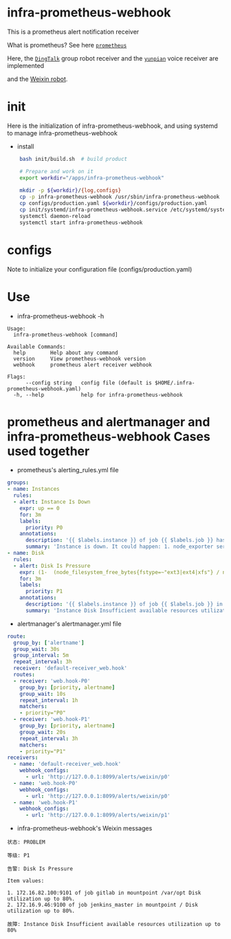 # infra-prometheus-webhook

This is a prometheus alert notification receiver

What is prometheus? See here [`prometheus`](https://prometheus.io/docs/introduction/overview/#what-is-prometheus)

Here, the [`DingTalk`](https://open-doc.dingtalk.com/microapp/serverapi2/qf2nxq) group robot receiver and the [`yunpian`](https://github.com/yunpian/yunpian-go-sdk) voice receiver are implemented 

and the [Weixin robot](https://developer.work.weixin.qq.com/document/path/91770).


# init

Here is the initialization of infra-prometheus-webhook, 
and using systemd to manage infra-prometheus-webhook

- install
```bash
    bash init/build.sh  # build product

    # Prepare and work on it
    export workdir="/apps/infra-prometheus-webhook"
    
    mkdir -p ${workdir}/{log,configs}
    cp -p infra-prometheus-webhook /usr/sbin/infra-prometheus-webhook
    cp configs/production.yaml ${workdir}/configs/production.yaml
    cp init/systemd/infra-prometheus-webhook.service /etc/systemd/system/
    systemctl daemon-reload
    systemctl start infra-prometheus-webhook
```

# configs

Note to initialize your configuration file (configs/production.yaml)


# Use

- infra-prometheus-webhook -h
```
Usage:
  infra-prometheus-webhook [command]

Available Commands:
  help        Help about any command
  version     View prometheus-webhook version
  webhook     prometheus alert receiver webhook

Flags:
      --config string   config file (default is $HOME/.infra-prometheus-webhook.yaml)
  -h, --help            help for infra-prometheus-webhook
```

# prometheus and alertmanager and infra-prometheus-webhook Cases used together
- prometheus's alerting_rules.yml file
```yaml
groups:
- name: Instances
  rules:
  - alert: Instance Is Down
    expr: up == 0
    for: 3m
    labels:
      priority: P0
    annotations:
      description: '{{ $labels.instance }} of job {{ $labels.job }} has been down for more than 3 minutes.'
      summary: 'Instance is down. It could happen: 1. node_exporter service run is failed; 2. A critical error has occurred on the Instance, cause instance is down;'
- name: Disk
  rules:
  - alert: Disk Is Pressure
    expr: (1-  (node_filesystem_free_bytes{fstype=~"ext3|ext4|xfs"} / node_filesystem_size_bytes{fstype=~"ext3|ext4|xfs"}) ) * 100 > 80
    for: 3m
    labels:
      priority: P1
    annotations:
      description: '{{ $labels.instance }} of job {{ $labels.job }} in mountpoint {{ $labels.mountpoint }} Disk utilization up to 80%.'
      summary: 'Instance Disk Insufficient available resources utilization up to 80%'
```

- alertmanager's alertmanager.yml file
```yaml
route:
  group_by: ['alertname']
  group_wait: 30s
  group_interval: 5m
  repeat_interval: 3h
  receiver: 'default-receiver_web.hook'
  routes:
  - receiver: 'web.hook-P0'
    group_by: [priority, alertname]
    group_wait: 10s
    repeat_interval: 1h
    matchers:
    - priority="P0"
  - receiver: 'web.hook-P1'
    group_by: [priority, alertname]
    group_wait: 20s
    repeat_interval: 3h
    matchers:
    - priority="P1"
receivers:
  - name: 'default-receiver_web.hook'
    webhook_configs:
      - url: 'http://127.0.0.1:8099/alerts/weixin/p0'
  - name: 'web.hook-P0'
    webhook_configs:
      - url: 'http://127.0.0.1:8099/alerts/weixin/p0'
  - name: 'web.hook-P1'
    webhook_configs:
      - url: 'http://127.0.0.1:8099/alerts/weixin/p1'
```
- infra-prometheus-webhook's Weixin messages
```text
状态: PROBLEM

等级: P1

告警: Disk Is Pressure

Item values: 

1. 172.16.82.100:9101 of job gitlab in mountpoint /var/opt Disk utilization up to 80%.
2. 172.16.9.46:9100 of job jenkins_master in mountpoint / Disk utilization up to 80%.

故障: Instance Disk Insufficient available resources utilization up to 80%
```